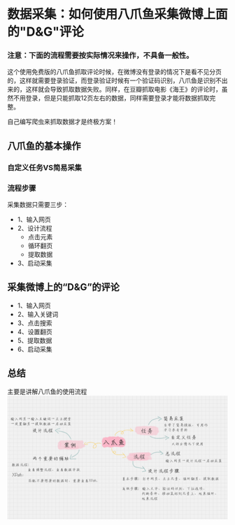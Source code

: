 # 数据采集：如何使用八爪鱼采集微博上面的"D&G"评论

### **注意：下面的流程需要按实际情况来操作，不具备一般性。**
这个使用免费版的八爪鱼抓取评论时候，在微博没有登录的情况下是看不见分页的，这样就需要登录验证，而登录验证时候有一个验证码识别，八爪鱼是识别不出来的，这样就会导致抓取数据失败。同样，在豆瓣抓取电影《海王》的评论时，虽然不用登录，但是只能抓取12页左右的数据，同样需要登录才能将数据抓取完整。

自己编写爬虫来抓取数据才是终极方案！

## 八爪鱼的基本操作
### 自定义任务VS简易采集

### 流程步骤
采集数据只需要三步：
- 1、输入网页
- 2、设计流程
    - 点击元素
    - 循环翻页
    - 提取数据
- 3、启动采集

## 采集微博上的“D&G”的评论
- 1、输入网页
- 2、输入关键词
- 3、点击搜索
- 4、设置翻页
- 5、提取数据
- 6、启动采集


## 总结
主要是讲解八爪鱼的使用流程
![使用八爪鱼采集数据](八爪鱼.jpg)
